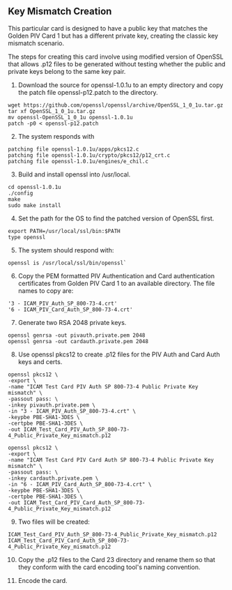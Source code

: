 ## Key Mismatch Creation
This particular card is designed to have a public key that matches the Golden PIV Card 1 but has a different private key, creating the classic key mismatch scenario.

The steps for creating this card involve using modified version of OpenSSL that allows .p12 files to be generated without testing whether the public and private keys belong to the same key pair.

1. Download the source for openssl-1.0.1u to an empty directory and copy the patch file openssl-p12.patch to the directory.
```
wget https://github.com/openssl/openssl/archive/OpenSSL_1_0_1u.tar.gz
tar xf OpenSSL_1_0_1u.tar.gz
mv openssl-OpenSSL_1_0_1u openssl-1.0.1u
patch -p0 < openssl-p12.patch
```
2. The system responds with
```
patching file openssl-1.0.1u/apps/pkcs12.c
patching file openssl-1.0.1u/crypto/pkcs12/p12_crt.c
patching file openssl-1.0.1u/engines/e_chil.c
```
3. Build and install openssl into /usr/local.
```
cd openssl-1.0.1u
./config
make
sudo make install
```
4. Set the path for the OS to find the patched version of OpenSSL first.
```
export PATH=/usr/local/ssl/bin:$PATH
type openssl
```

5. The system should respond with:
```
openssl is /usr/local/ssl/bin/openssl`
```
6. Copy the PEM formatted PIV Authentication and Card authentication certificates from Golden PIV Card 1 to an available directory.  The file names to copy are:
```
'3 - ICAM_PIV_Auth_SP_800-73-4.crt'
'6 - ICAM_PIV_Card_Auth_SP_800-73-4.crt'
```

7. Generate two RSA 2048 private keys.
```
openssl genrsa -out pivauth.private.pem 2048
openssl genrsa -out cardauth.private.pem 2048
````

8. Use openssl pkcs12 to create .p12 files for the PIV Auth and Card Auth keys and certs.
```
openssl pkcs12 \
-export \
-name "ICAM Test Card PIV Auth SP 800-73-4 Public Private Key mismatch" \
-passout pass: \
-inkey pivauth.private.pem \
-in "3 - ICAM_PIV_Auth_SP_800-73-4.crt" \
-keypbe PBE-SHA1-3DES \
-certpbe PBE-SHA1-3DES \
-out ICAM_Test_Card_PIV_Auth_SP_800-73-4_Public_Private_Key_mismatch.p12
```
```
openssl pkcs12 \
-export \
-name "ICAM Test Card PIV Card Auth SP 800-73-4 Public Private Key mismatch" \
-passout pass: \
-inkey cardauth.private.pem \
-in "6 - ICAM_PIV_Card_Auth_SP_800-73-4.crt" \
-keypbe PBE-SHA1-3DES \
-certpbe PBE-SHA1-3DES \
-out ICAM_Test_Card_PIV_Card_Auth_SP_800-73-4_Public_Private_Key_mismatch.p12
```
9. Two files will be created:
```
ICAM_Test_Card_PIV_Auth_SP_800-73-4_Public_Private_Key_mismatch.p12
ICAM_Test_Card_PIV_Card_Auth_SP_800-73-4_Public_Private_Key_mismatch.p12
```
10. Copy the .p12 files to the Card 23 directory and rename them so that they conform with the card encoding tool's naming convention.

11. Encode the card.
